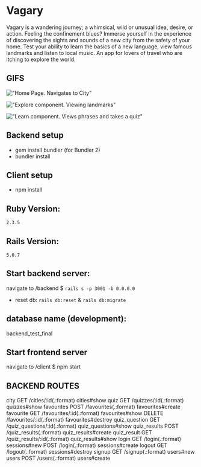 # Vagary

Vagary is a wandering journey; a whimsical, wild or unusual idea, desire, or action. Feeling the confinement blues? Immerse yourself in the experience of discovering the sights and sounds of a new city from the safety of your home. Test your ability to learn the basics of a new language, view famous landmarks and listen to local music. An app for lovers of travel who are itching to explore the world.

## GIFS

!["Home Page. Navigates to City"](https://recordit.co/KJSx8qLKRH.gif)

!["Explore component. Viewing landmarks"](https://recordit.co/9ciBwk9mva.gif)

!["Learn component. Views phrases and takes a quiz"](https://recordit.co/4f7wuGE5XR.gif)

## Backend setup

- gem install bundler (for Bundler 2)
- bundler install

## Client setup

- npm install

## Ruby Version:

`2.3.5`

## Rails Version:

`5.0.7`

## Start backend server:

navigate to /backend
\$ `rails s -p 3001 -b 0.0.0.0`

- reset db: `rails db:reset` & `rails db:migrate`

## database name (development):

backend_test_final

## Start frontend server

navigate to /client
\$ npm start

## BACKEND ROUTES

city GET /cities/:id(.:format) cities#show
quiz GET /quizzes/:id(.:format) quizzes#show
favourites POST /favourites(.:format) favourites#create
favourite GET /favourites/:id(.:format) favourites#show
DELETE /favourites/:id(.:format) favourites#destroy
quiz_question GET /quiz_questions/:id(.:format) quiz_questions#show
quiz_results POST /quiz_results(.:format) quiz_results#create
quiz_result GET /quiz_results/:id(.:format) quiz_results#show
login GET /login(.:format) sessions#new
POST /login(.:format) sessions#create
logout GET /logout(.:format) sessions#destroy
signup GET /signup(.:format) users#new
users POST /users(.:format) users#create
